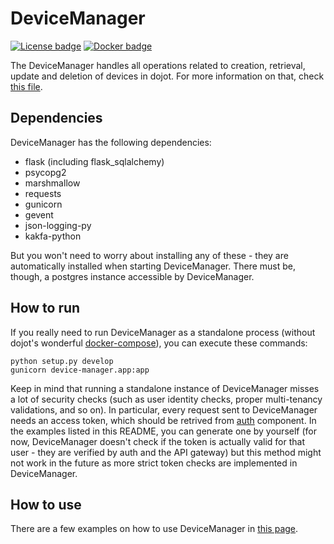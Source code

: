 # DeviceManager

[![License badge](https://img.shields.io/badge/license-GPL-blue.svg)](https://opensource.org/licenses/GPL-3.0)
[![Docker badge](https://img.shields.io/docker/pulls/dojot/iotagent-json.svg)](https://hub.docker.com/r/dojot/device-manager/)

The DeviceManager handles all operations related to creation, retrieval, update and deletion of devices in dojot. For more information
on that, check [this file](./docs/concepts.rst).

## Dependencies

DeviceManager has the following dependencies:

- flask (including flask_sqlalchemy)
- psycopg2
- marshmallow
- requests
- gunicorn
- gevent
- json-logging-py
- kakfa-python

But you won't need to worry about installing any of these - they are automatically installed when starting DeviceManager.
There must be, though, a postgres instance accessible by DeviceManager.

## How to run

If you really need to run DeviceManager as a standalone process (without dojot's wonderful [docker-compose](https://github.com/dojot/docker-compose)), you can execute these commands:

```shell
python setup.py develop
gunicorn device-manager.app:app
```

Keep in mind that running a standalone instance of DeviceManager misses a lot of security checks (such as user identity checks, proper multi-tenancy validations, and so on). In particular, every request sent to DeviceManager needs an access token, which should be retrived from [auth](https://github.com/dojot/auth) component. In the examples listed in this README, you can generate one by yourself (for now, DeviceManager doesn't check if the token is actually valid for that user - they are verified by auth and the API gateway) but this method might not work in the future as more strict token checks are implemented in DeviceManager.

## How to use

There are a few examples on how to use DeviceManager in [this page](./docs/using-device-manager.rst).